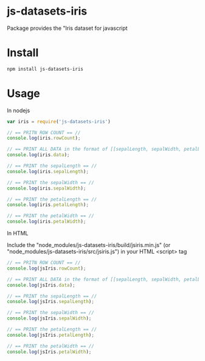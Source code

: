 # js-datasets-iris

Package provides the "Iris dataset for javascript

# Install

```bash
npm install js-datasets-iris
```

# Usage

In nodejs 


```javascript
var iris = require('js-datasets-iris')

// == PRITN ROW COUNT == //
console.log(iris.rowCount);

// == PRINT ALL DATA in the format of [[sepalLength, sepalWidth, petalLength, petalWidth, specisies], ...] == //
console.log(iris.data);

// == PRINT the sepalLength == //
console.log(iris.sepalLength);

// == PRINT the sepalWidth == //
console.log(iris.sepalWidth);

// == PRINT the petalLength == //
console.log(iris.petalLength);

// == PRINT the petalWidth == //
console.log(iris.petalWidth);

```

In HTML

Include the "node_modules/js-datasets-iris/build/jsiris.min.js" (or "node_modules/js-datasets-iris/src/jsiris.js") in your HTML \<script\> tag

```javascript
// == PRITN ROW COUNT == //
console.log(jsIris.rowCount);

// == PRINT ALL DATA in the format of [[sepalLength, sepalWidth, petalLength, petalWidth, specisies], ...] == //
console.log(jsIris.data);

// == PRINT the sepalLength == //
console.log(jsIris.sepalLength);

// == PRINT the sepalWidth == //
console.log(jsIris.sepalWidth);

// == PRINT the petalLength == //
console.log(jsIris.petalLength);

// == PRINT the petalWidth == //
console.log(jsIris.petalWidth);
```
